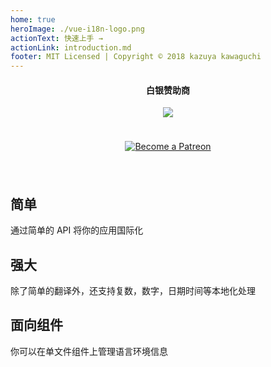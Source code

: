 ```yaml
---
home: true
heroImage: ./vue-i18n-logo.png
actionText: 快速上手 →
actionLink: introduction.md
footer: MIT Licensed | Copyright © 2018 kazuya kawaguchi
---
```


<div class="sponsors" style="text-align:center; padding: 0 0 24px 0;">
  <h4>白银赞助商</h4>
  <a href="https://www.codeandweb.com/babeledit?utm_campaign=vue-i18n-2019-01" target="_blank">
    <img src="/vue-i18n/patrons/babeledit.png">
  </a>
</div>

<div class="patreon" style="padding: 0 0 24px 0;">
  <p style="text-align: center;">
    <a href="https://www.patreon.com/kazupon" target="_blank">
      <img src="https://c5.patreon.com/external/logo/become_a_patron_button.png" alt="Become a Patreon">
    </a>
  </p>
</div>

<div class="features">
  <div class="feature">
    <h2>简单</h2>
    <p>通过简单的 API 将你的应用国际化</p>
  </div>
  <div class="feature">
    <h2>强大</h2>
    <p>除了简单的翻译外，还支持复数，数字，日期时间等本地化处理</p>
  </div>
  <div class="feature">
    <h2>面向组件</h2>
    <p>你可以在单文件组件上管理语言环境信息</p>
  </div>
</div>
